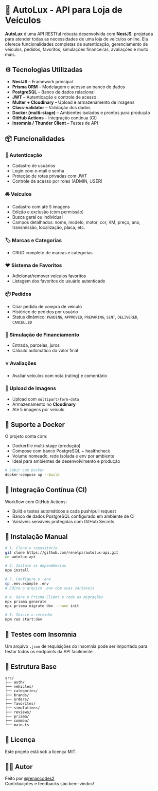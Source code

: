 # 🚗 AutoLux - API para Loja de Veículos

**AutoLux** é uma API RESTful robusta desenvolvida com **NestJS**, projetada para atender todas as necessidades de uma loja de veículos online. Ela oferece funcionalidades completas de autenticação, gerenciamento de veículos, pedidos, favoritos, simulações financeiras, avaliações e muito mais.

## ⚙️ Tecnologias Utilizadas

- **NestJS** – Framework principal
- **Prisma ORM** – Modelagem e acesso ao banco de dados
- **PostgreSQL** – Banco de dados relacional
- **JWT** – Autenticação e controle de acesso
- **Multer + Cloudinary** – Upload e armazenamento de imagens
- **Class-validator** – Validação dos dados
- **Docker (multi-stage)** – Ambientes isolados e prontos para produção
- **GitHub Actions** – Integração contínua (CI)
- **Insomnia / Thunder Client** – Testes de API

## 📦 Funcionalidades

### 🔐 Autenticação

- Cadastro de usuários
- Login com e-mail e senha
- Proteção de rotas privadas com JWT
- Controle de acesso por roles (ADMIN, USER)

### 🚘 Veículos

- Cadastro com até 5 imagens
- Edição e exclusão (com permissão)
- Busca geral ou individual
- Campos detalhados: nome, modelo, motor, cor, KM, preço, ano, transmissão, localização, placa, etc.

### 🏷️ Marcas e Categorias

- CRUD completo de marcas e categorias

### ❤️ Sistema de Favoritos

- Adicionar/remover veículos favoritos
- Listagem dos favoritos do usuário autenticado

### 📦 Pedidos

- Criar pedido de compra de veículo
- Histórico de pedidos por usuário
- Status dinâmico: `PENDING`, `APPROVED`, `PREPARING`, `SENT`, `DELIVERED`, `CANCELLED`

### 💸 Simulação de Financiamento

- Entrada, parcelas, juros
- Cálculo automático do valor final

### ⭐ Avaliações

- Avaliar veículos com nota (rating) e comentário

### 📸 Upload de Imagens

- Upload com `multipart/form-data`
- Armazenamento no **Cloudinary**
- Até 5 imagens por veículo

## 🐳 Suporte a Docker

O projeto conta com:

- Dockerfile multi-stage (produção)  
- Compose com banco PostgreSQL + healthcheck  
- Volume nomeado, rede isolada e env por ambiente  
- Ideal para ambientes de desenvolvimento e produção

```bash
# Subir com Docker
docker-compose up --build
```

## 🔁 Integração Contínua (CI)

Workflow com GitHub Actions:

- Build e testes automáticos a cada push/pull request  
- Banco de dados PostgreSQL configurado em ambiente de CI  
- Variáveis sensíveis protegidas com GitHub Secrets

## 🔧 Instalação Manual

```bash
# 1. Clone o repositório
git clone https://github.com/renelps/autolux-api.git
cd autolux-api

# 2. Instale as dependências
npm install

# 3. Configure o .env
cp .env.example .env
# Edite o arquivo .env com suas variáveis

# 4. Gere o Prisma Client e rode as migrações
npx prisma generate
npx prisma migrate dev --name init

# 5. Inicie o servidor
npm run start:dev
```

## 🧪 Testes com Insomnia

Um arquivo `.json` de requisições do Insomnia pode ser importado para testar todos os endpoints da API facilmente.

## 📁 Estrutura Base

```
src/
├── auth/
├── vehicles/
├── categories/
├── brands/
├── orders/
├── favorites/
├── simulations/
├── reviews/
├── prisma/
├── common/
└── main.ts
```

## 📄 Licença

Este projeto está sob a licença MIT.

## 👨‍💻 Autor

Feito por [@renancodes2](https://github.com/renelps)  
Contribuições e feedbacks são bem-vindos!

